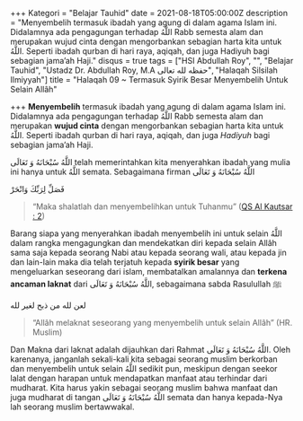 +++
Kategori = "Belajar Tauhid"
date = 2021-08-18T05:00:00Z
description = "Menyembelih termasuk ibadah yang agung di dalam agama Islam ini. Didalamnya ada pengagungan terhadap اللَّهُ Rabb semesta alam dan merupakan wujud cinta dengan mengorbankan sebagian harta kita untuk اللَّهُ. Seperti ibadah qurban di hari raya, aqiqah, dan juga Hadiyuh bagi sebagian jama’ah Haji."
disqus = true
tags = ["HSI Abdullah Roy", "", "Belajar Tauhid", "Ustadz Dr. Abdullah Roy, M.A حفظه لله تعالى", "Halaqah Silsilah Ilmiyyah"]
title = "Halaqah 09 ~ Termasuk Syirik Besar Menyembelih Untuk Selain Allâh"

+++
**Menyembelih** termasuk ibadah yang agung di dalam agama Islam ini. Didalamnya ada pengagungan terhadap اللَّهُ Rabb semesta alam dan merupakan **wujud cinta** dengan mengorbankan sebagian harta kita untuk اللَّهُ. Seperti ibadah qurban di hari raya, aqiqah, dan juga _Hadiyuh_ bagi sebagian jama’ah Haji.

اللَّهُ سُبْحَانَهُ وَ تَعَالَى telah memerintahkan kita menyerahkan ibadah yang mulia ini hanya untuk اللَّهُ semata. Sebagaimana firman اللَّهُ سُبْحَانَهُ وَ تَعَالَى

فَصَلِّ لِرَبِّكَ وَانْحَرْ

> “Maka shalatlah dan menyembelihkan untuk Tuhanmu” ([QS Al Kautsar : 2](https://quran.com/108:2?font=v1&translations=33 "QS Al-Kautsar : 2"))

Barang siapa yang menyerahkan ibadah menyembelih ini untuk selain اللَّهُ dalam rangka mengagungkan dan mendekatkan diri kepada selain Allâh sama saja kepada seorang Nabi atau kepada seorang wali, atau kepada jin dan lain-lain maka dia telah terjatuh kepada **syirik besar** yang mengeluarkan seseorang dari islam, membatalkan amalannya dan **terkena ancaman laknat** dari اللَّهُ سُبْحَانَهُ وَ تَعَالَى, sebagaimana sabda Rasulullah ﷺ

لعن لله من ذبح لغير لله

> “Allâh melaknat seseorang yang menyembelih untuk selain Allâh” (HR. Muslim)

Dan Makna dari laknat adalah dijauhkan dari Rahmat اللَّهُ سُبْحَانَهُ وَ تَعَالَى. Oleh karenanya, janganlah sekali-kali kita sebagai seorang muslim berkorban dan menyembelih untuk selain اللَّهُ sedikit pun, meskipun dengan seekor lalat dengan harapan untuk mendapatkan manfaat atau terhindar dari mudharat. Kita harus yakin sebagai seorang muslim bahwa manfaat dan juga mudharat di tangan اللَّهُ سُبْحَانَهُ وَ تَعَالَى semata dan hanya kepada-Nya lah seorang muslim bertawwakal.